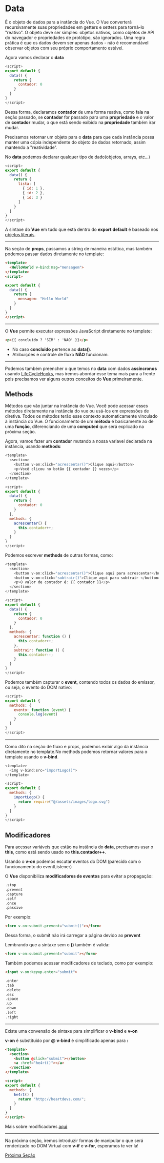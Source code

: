 # Data

É o objeto de dados para a instância do Vue. O Vue converterá recursivamente suas propriedades em getters e setters para torná-lo "reativo". O objeto deve ser simples: objetos nativos, como objetos de API do navegador e propriedades de protótipo, são ignorados. Uma regra prática é que os dados devem ser apenas dados - não é recomendável observar objetos com seu próprio comportamento estável.

Agora vamos declarar o **data**

```js
<script>
export default {
  data() {
    return {
      contador: 0
    }
  }
}
</script>
```

Dessa forma, declaramos **contador** de uma forma reativa, como fala na seção passado, se **contador** for passado para uma **propriedade** e o valor de **contador** mudar, o que está sendo exibido na **propriedade** também irar mudar.

Precisamos retornar um objeto para o **data** para que cada instância possa manter uma cópia independente do objeto de dados retornado, assim mantendo a "reatividade".

No **data** podemos declarar qualquer tipo de dado(objetos, arrays, etc...)

```js
<script>
export default {
  data() {
    return {
      lista: [
        { id: 1 },
        { id: 2 },
        { id: 3 }
      ]
    }
  }
}
</script>
```

A sintaxe do **Vue** em tudo que está dentro do **export default** é baseado nos [objetos literais](https://tableless.com.br/javascript-objetos-literais-vs-funcoes-construtoras/).

---

Na seção de **props**, passamos a string de maneira estática, mas também podemos passar dados diretamente no template:

```html
<template>
  <HelloWorld v-bind:msg="mensagem">
</template>
<script>

export default {
  data() {
    return {
      mensagem: "Hello World"
    }
  }
}
</script>
```

---

O **Vue** permite executar expressões JavaScript diretamente no template:

```html
<p>{{ concluido ? 'SIM' : 'NÃO' }}</p>
```

* No caso **concluido** pertence ao **data()**.
* Atribuições e controle de fluxo **NÃO** funcionam.

---

Podemos também preencher o que temos no **data** com dados **assíncronos** usando [LifeCycleHooks](https://br.vuejs.org/v2/guide/instance.html#Diagrama-do-Ciclo-de-Vida), mas iremos abordar esse tema mais para a frente pois precisamos ver alguns outros conceitos do **Vue** primeiramente.

## Methods

Métodos que vão juntar na instância do Vue. Você pode acessar esses métodos diretamente na instância do vue ou usá-los em expressões de diretiva. Todos os métodos terão esse contexto automaticamente vinculado à instância do Vue. O funcionamento de um **método** é basicamente ao de uma **função**, diferenciando de uma **computed** que será explicado na próxima seção.

Agora, vamos fazer um **contador** mutando a nossa variavel declarada na instância, usando **methods**:

```js
<template>
  <section>
    <button v-on:click="acrescentar()">Clique aqui</button>
    <p>Você clicou no botão {{ contador }} vezes</p>
  </section>
</template>

<script>
export default {
  data() {
    return {
      contador: 0
    }
  },
  methods: {
    acrescentar() {
      this.contador++;
    }
  }
}
</script>
```

Podemos escrever **methods** de outras formas, como:

```js
<template>
  <section>
    <button v-on:click="acrescentar()">Clique aqui para acrescentar</button>
    <button v-on:click="subtrair()">Clique aqui para subtrair </button>
    <p>O valor de contador é: {{ contador }}</p>
  </section>
</template>

<script>
export default {
  data() {
    return {
      contador: 0
    }
  },
  methods: {
    acrescentar: function () {
      this.contador++;
    },
    subtrair: function () {
      this.contador--;
    }
  }
}
</script>
```
Podemos também capturar o **event**, contendo todos os dados do emissor, ou seja, o evento do DOM nativo:

```js
<script>
export default {
  methods: {
    evento: function (event) {
      console.log(event)
    }
  }
}
</script>
```

---

Como dito na seção de fluxo e props, podemos exibir algo da instância diretamente no template.No methods podemos retornar valores para o template usando o **v-bind**.

```js
<template>
  <img v-bind:src="importLogo()">
</template>

<script>
export default {
  methods: {
    importLogo() {
      return require("@/assets/images/logo.svg")
    }
  }
}
</script>
```

## Modificadores

Para acessar variáveis que estão na instância do **data**, precisamos usar o **this**, como está sendo usado no **this.contador++**.

Usando o **v-on** podemos escutar eventos do DOM (parecido com o funcionamento do eventListener) 

O **Vue** disponibiliza **modificadores de eventos** para evitar a propagação:

```html
.stop
.prevent
.capture
.self
.once
.passive
```

Por exemplo:

```html
<form v-on:submit.prevent="submit()"></form>
```

Dessa forma, o submit não irá carregar a página devido ao **prevent**


Lembrando que a sintaxe sem o **()** também é valida:

```html
<form v-on:submit.prevent="submit"></form>
```

Também podemos acessar modificadores de teclado, como por exemplo:

```html
<input v-on:keyup.enter="submit">
```

```html
.enter
.tab
.delete
.esc
.space
.up
.down
.left
.right
```

---

Existe uma convensão de sintaxe para simplificar o **v-bind** e **v-on**

**v-on** é substituido por **@**
**v-bind** é simplificado apenas para **:**

```html
<template>
  <section>
    <button @click="submit"></button>
    <a :href="he4rt()"></a>
  </section>
</template>

<script>
export default {
  methods: {
    he4rt() {
      return "http://heartdevs.com/";
    }
  }
}
</script>
```

Mais sobre modificadores [aqui](https://br.vuejs.org/v2/guide/events.html#Modificadores-de-Evento)

---

Na próxima seção, iremos introduzir formas de manipular o que será renderizado no DOM Virtual com **v-if** e **v-for**, esperamos te ver la!

[Próxima Seção](./2-Diretivas.md)
